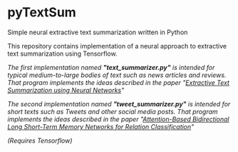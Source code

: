 # pyTextSum
Simple neural extractive text summarization written in Python

This repository contains implementation of a neural approach to extractive text summarization using Tensorflow. 

_The first implementation named **"text_summarizer.py"** is intended for typical medium-to-large bodies of text such as news articles and reviews. That program implements the ideas described in the paper "[Extractive Text Summarization using Neural Networks](https://arxiv.org/abs/1802.10137)"_ 

_The second implementation named **"tweet_summarizer.py"** is intended for short texts such as Tweets and other social media posts. That program implements the ideas described in the paper "[Attention-Based Bidirectional Long Short-Term Memory Networks for Relation Classification](http://www.aclweb.org/anthology/P16-2034)"_ 

_(Requires Tensorflow)_
